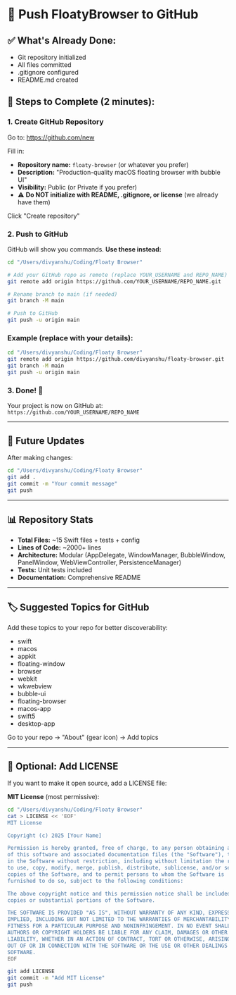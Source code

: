 # 🚀 Push FloatyBrowser to GitHub

## ✅ What's Already Done:
- Git repository initialized
- All files committed
- .gitignore configured
- README.md created

## 📝 Steps to Complete (2 minutes):

### 1. Create GitHub Repository

Go to: https://github.com/new

Fill in:
- **Repository name:** `floaty-browser` (or whatever you prefer)
- **Description:** "Production-quality macOS floating browser with bubble UI"
- **Visibility:** Public (or Private if you prefer)
- ⚠️ **Do NOT initialize with README, .gitignore, or license** (we already have them)

Click "Create repository"

### 2. Push to GitHub

GitHub will show you commands. **Use these instead:**

```bash
cd "/Users/divyanshu/Coding/Floaty Browser"

# Add your GitHub repo as remote (replace YOUR_USERNAME and REPO_NAME)
git remote add origin https://github.com/YOUR_USERNAME/REPO_NAME.git

# Rename branch to main (if needed)
git branch -M main

# Push to GitHub
git push -u origin main
```

### Example (replace with your details):
```bash
cd "/Users/divyanshu/Coding/Floaty Browser"
git remote add origin https://github.com/divyanshu/floaty-browser.git
git branch -M main
git push -u origin main
```

### 3. Done! 🎉

Your project is now on GitHub at:
`https://github.com/YOUR_USERNAME/REPO_NAME`

---

## 🔄 Future Updates

After making changes:
```bash
cd "/Users/divyanshu/Coding/Floaty Browser"
git add .
git commit -m "Your commit message"
git push
```

---

## 📊 Repository Stats

- **Total Files:** ~15 Swift files + tests + config
- **Lines of Code:** ~2000+ lines
- **Architecture:** Modular (AppDelegate, WindowManager, BubbleWindow, PanelWindow, WebViewController, PersistenceManager)
- **Tests:** Unit tests included
- **Documentation:** Comprehensive README

---

## 🏷️ Suggested Topics for GitHub

Add these topics to your repo for better discoverability:

- swift
- macos
- appkit
- floating-window
- browser
- webkit
- wkwebview
- bubble-ui
- floating-browser
- macos-app
- swift5
- desktop-app

Go to your repo → "About" (gear icon) → Add topics

---

## 📝 Optional: Add LICENSE

If you want to make it open source, add a LICENSE file:

**MIT License** (most permissive):
```bash
cd "/Users/divyanshu/Coding/Floaty Browser"
cat > LICENSE << 'EOF'
MIT License

Copyright (c) 2025 [Your Name]

Permission is hereby granted, free of charge, to any person obtaining a copy
of this software and associated documentation files (the "Software"), to deal
in the Software without restriction, including without limitation the rights
to use, copy, modify, merge, publish, distribute, sublicense, and/or sell
copies of the Software, and to permit persons to whom the Software is
furnished to do so, subject to the following conditions:

The above copyright notice and this permission notice shall be included in all
copies or substantial portions of the Software.

THE SOFTWARE IS PROVIDED "AS IS", WITHOUT WARRANTY OF ANY KIND, EXPRESS OR
IMPLIED, INCLUDING BUT NOT LIMITED TO THE WARRANTIES OF MERCHANTABILITY,
FITNESS FOR A PARTICULAR PURPOSE AND NONINFRINGEMENT. IN NO EVENT SHALL THE
AUTHORS OR COPYRIGHT HOLDERS BE LIABLE FOR ANY CLAIM, DAMAGES OR OTHER
LIABILITY, WHETHER IN AN ACTION OF CONTRACT, TORT OR OTHERWISE, ARISING FROM,
OUT OF OR IN CONNECTION WITH THE SOFTWARE OR THE USE OR OTHER DEALINGS IN THE
SOFTWARE.
EOF

git add LICENSE
git commit -m "Add MIT License"
git push
```

